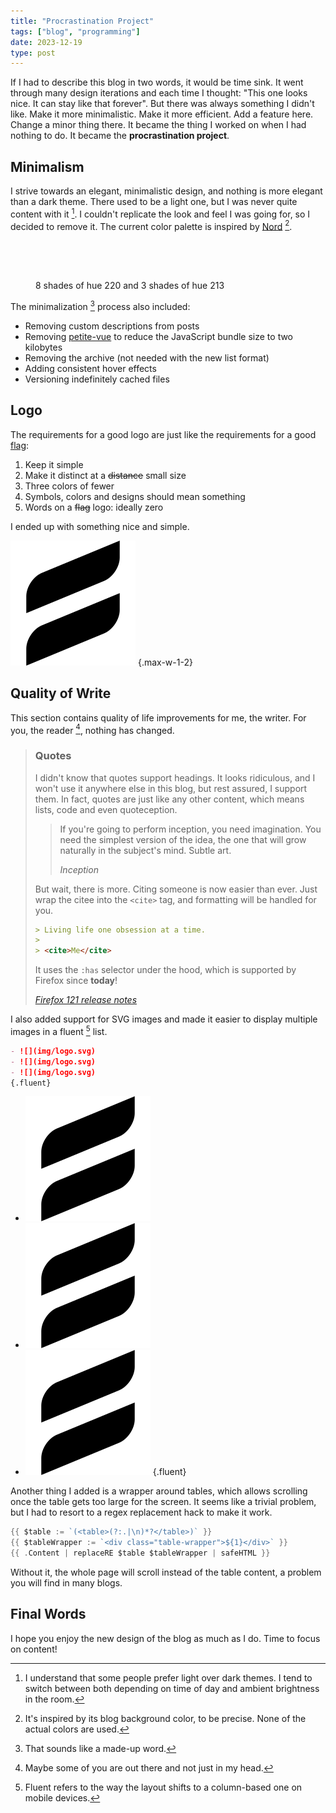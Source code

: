 ```yaml
---
title: "Procrastination Project"
tags: ["blog", "programming"]
date: 2023-12-19
type: post
---
```

If I had to describe this blog in two words, it would be time sink. It went through many design iterations and each time I thought: "This one looks nice. It can stay like that forever". But there was always something I didn't like. Make it more minimalistic. Make it more efficient. Add a feature here. Change a minor thing there. It became the thing I worked on when I had nothing to do. It became the **procrastination project**.

## Minimalism
I strive towards an elegant, minimalistic design, and nothing is more elegant than a dark theme. There used to be a light one, but I was never quite content with it [^theme]. I couldn't replicate the look and feel I was going for, so I decided to remove it. The current color palette is inspired by [Nord](https://www.nordtheme.com/) [^nord].

[^theme]: I understand that some people prefer light over dark themes. I tend to switch between both depending on time of day and ambient brightness in the room.

[^nord]: It's inspired by its blog background color, to be precise. None of the actual colors are used.

<figure>
  <div style="display: flex; height: 4rem; border: 1px solid var(--gray-6)">
    <div style="flex: 1; background-color: var(--gray-8)"></div>
    <div style="flex: 1; background-color: var(--gray-7)"></div>
    <div style="flex: 1; background-color: var(--gray-6)"></div>
    <div style="flex: 1; background-color: var(--gray-5)"></div>
    <div style="flex: 1; background-color: var(--gray-4)"></div>
    <div style="flex: 1; background-color: var(--gray-3)"></div>
    <div style="flex: 1; background-color: var(--gray-2)"></div>
    <div style="flex: 1; background-color: var(--gray-1)"></div>
    <div style="flex: 1; background-color: var(--blue-3)"></div>
    <div style="flex: 1; background-color: var(--blue-2)"></div>
    <div style="flex: 1; background-color: var(--blue-1)"></div>
  </div>
  <figcaption>8 shades of hue 220 and 3 shades of hue 213</figcaption>
</figure>

The minimalization [^minimalization] process also included:

[^minimalization]: That sounds like a made-up word.

- Removing custom descriptions from posts
- Removing [petite-vue](https://github.com/vuejs/petite-vue) to reduce the JavaScript bundle size to two kilobytes
- Removing the archive (not needed with the new list format)
- Adding consistent hover effects
- Versioning indefinitely cached files

## Logo
The requirements for a good logo are just like the requirements for a good [flag](https://www.youtube.com/watch?v=l4w6808wJcU):

1. Keep it simple
2. Make it distinct at a ~~distance~~ small size
3. Three colors of fewer
4. Symbols, colors and designs should mean something
5. Words on a ~~flag~~ logo: ideally zero

I ended up with something nice and simple.

![](img/logo.svg)
{.max-w-1-2}

## Quality of Write
This section contains quality of life improvements for me, the writer. For you, the reader [^reader], nothing has changed.

[^reader]: Maybe some of you are out there and not just in my head.

> ### Quotes
> I didn't know that quotes support headings. It looks ridiculous, and I won't use it anywhere else in this blog, but rest assured, I support them. In fact, quotes are just like any other content, which means lists, code and even quoteception.
>
> > If you're going to perform inception, you need imagination. You need the simplest version of the idea, the one that will grow naturally in the subject's mind. Subtle art.
> >
> > <cite>Inception</cite>
>
> But wait, there is more. Citing someone is now easier than ever. Just wrap the citee into the `<cite>` tag, and formatting will be handled for you.
>
> ```markdown
> > Living life one obsession at a time.
> >
> > <cite>Me</cite>
> ```
> It uses the `:has` selector under the hood, which is supported by Firefox since **today**!
>
> <cite>[Firefox 121 release notes](https://www.mozilla.org/en-US/firefox/121.0/releasenotes/)</cite>

I also added support for SVG images and made it easier to display multiple images in a fluent [^fluent] list.

[^fluent]: Fluent refers to the way the layout shifts to a column-based one on mobile devices.

```markdown
- ![](img/logo.svg)
- ![](img/logo.svg)
- ![](img/logo.svg)
{.fluent}
```

- ![](img/logo.svg)
- ![](img/logo.svg)
- ![](img/logo.svg)
{.fluent}

Another thing I added is a wrapper around tables, which allows scrolling once the table gets too large for the screen. It seems like a trivial problem, but I had to resort to a regex replacement hack to make it work.

```go
{{ $table := `(<table>(?:.|\n)*?</table>)` }}
{{ $tableWrapper := `<div class="table-wrapper">${1}</div>` }}
{{ .Content | replaceRE $table $tableWrapper | safeHTML }}
```

Without it, the whole page will scroll instead of the table content, a problem you will find in many blogs.

## Final Words
I hope you enjoy the new design of the blog as much as I do. Time to focus on content!

